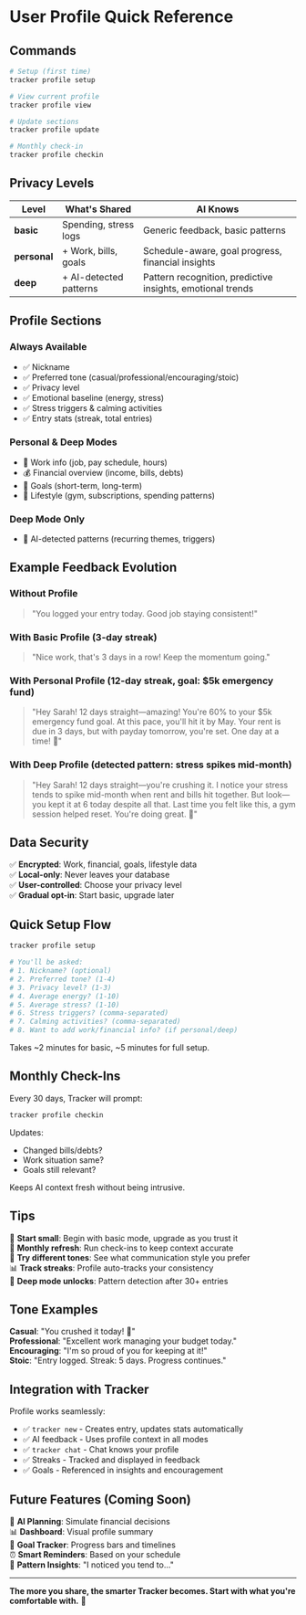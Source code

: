 # User Profile Quick Reference

## Commands

```bash
# Setup (first time)
tracker profile setup

# View current profile
tracker profile view

# Update sections
tracker profile update

# Monthly check-in
tracker profile checkin
```

## Privacy Levels

| Level | What's Shared | AI Knows |
|-------|---------------|----------|
| **basic** | Spending, stress logs | Generic feedback, basic patterns |
| **personal** | + Work, bills, goals | Schedule-aware, goal progress, financial insights |
| **deep** | + AI-detected patterns | Pattern recognition, predictive insights, emotional trends |

## Profile Sections

### Always Available
- ✅ Nickname
- ✅ Preferred tone (casual/professional/encouraging/stoic)
- ✅ Privacy level
- ✅ Emotional baseline (energy, stress)
- ✅ Stress triggers & calming activities
- ✅ Entry stats (streak, total entries)

### Personal & Deep Modes
- 💼 Work info (job, pay schedule, hours)
- 💰 Financial overview (income, bills, debts)
- 🎯 Goals (short-term, long-term)
- 🏃 Lifestyle (gym, subscriptions, spending patterns)

### Deep Mode Only
- 🧠 AI-detected patterns (recurring themes, triggers)

## Example Feedback Evolution

### Without Profile
> "You logged your entry today. Good job staying consistent!"

### With Basic Profile (3-day streak)
> "Nice work, that's 3 days in a row! Keep the momentum going."

### With Personal Profile (12-day streak, goal: $5k emergency fund)
> "Hey Sarah! 12 days straight—amazing! You're 60% to your $5k emergency fund goal. At this pace, you'll hit it by May. Your rent is due in 3 days, but with payday tomorrow, you're set. One day at a time! 💪"

### With Deep Profile (detected pattern: stress spikes mid-month)
> "Hey Sarah! 12 days straight—you're crushing it. I notice your stress tends to spike mid-month when rent and bills hit together. But look—you kept it at 6 today despite all that. Last time you felt like this, a gym session helped reset. You're doing great. 🌟"

## Data Security

✅ **Encrypted**: Work, financial, goals, lifestyle data  
✅ **Local-only**: Never leaves your database  
✅ **User-controlled**: Choose your privacy level  
✅ **Gradual opt-in**: Start basic, upgrade later  

## Quick Setup Flow

```bash
tracker profile setup

# You'll be asked:
# 1. Nickname? (optional)
# 2. Preferred tone? (1-4)
# 3. Privacy level? (1-3)
# 4. Average energy? (1-10)
# 5. Average stress? (1-10)
# 6. Stress triggers? (comma-separated)
# 7. Calming activities? (comma-separated)
# 8. Want to add work/financial info? (if personal/deep)
```

Takes ~2 minutes for basic, ~5 minutes for full setup.

## Monthly Check-Ins

Every 30 days, Tracker will prompt:
```bash
tracker profile checkin
```

Updates:
- Changed bills/debts?
- Work situation same?
- Goals still relevant?

Keeps AI context fresh without being intrusive.

## Tips

🎯 **Start small**: Begin with basic mode, upgrade as you trust it  
🔄 **Monthly refresh**: Run check-ins to keep context accurate  
💬 **Try different tones**: See what communication style you prefer  
📊 **Track streaks**: Profile auto-tracks your consistency  
🧠 **Deep mode unlocks**: Pattern detection after 30+ entries  

## Tone Examples

**Casual**: "You crushed it today! 💪"  
**Professional**: "Excellent work managing your budget today."  
**Encouraging**: "I'm so proud of you for keeping at it!"  
**Stoic**: "Entry logged. Streak: 5 days. Progress continues."

## Integration with Tracker

Profile works seamlessly:
- ✅ `tracker new` - Creates entry, updates stats automatically
- ✅ AI feedback - Uses profile context in all modes
- ✅ `tracker chat` - Chat knows your profile
- ✅ Streaks - Tracked and displayed in feedback
- ✅ Goals - Referenced in insights and encouragement

## Future Features (Coming Soon)

🔮 **AI Planning**: Simulate financial decisions  
📊 **Dashboard**: Visual profile summary  
🎯 **Goal Tracker**: Progress bars and timelines  
⏰ **Smart Reminders**: Based on your schedule  
🧠 **Pattern Insights**: "I noticed you tend to..."

---

**The more you share, the smarter Tracker becomes. Start with what you're comfortable with.** 🚀
